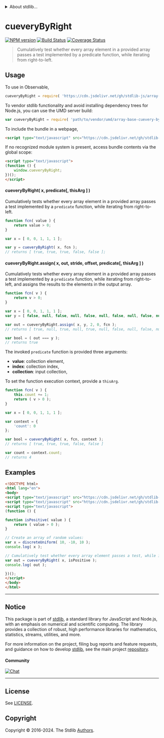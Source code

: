 <!--

@license Apache-2.0

Copyright (c) 2024 The Stdlib Authors.

Licensed under the Apache License, Version 2.0 (the "License");
you may not use this file except in compliance with the License.
You may obtain a copy of the License at

   http://www.apache.org/licenses/LICENSE-2.0

Unless required by applicable law or agreed to in writing, software
distributed under the License is distributed on an "AS IS" BASIS,
WITHOUT WARRANTIES OR CONDITIONS OF ANY KIND, either express or implied.
See the License for the specific language governing permissions and
limitations under the License.

-->


<details>
  <summary>
    About stdlib...
  </summary>
  <p>We believe in a future in which the web is a preferred environment for numerical computation. To help realize this future, we've built stdlib. stdlib is a standard library, with an emphasis on numerical and scientific computation, written in JavaScript (and C) for execution in browsers and in Node.js.</p>
  <p>The library is fully decomposable, being architected in such a way that you can swap out and mix and match APIs and functionality to cater to your exact preferences and use cases.</p>
  <p>When you use stdlib, you can be absolutely certain that you are using the most thorough, rigorous, well-written, studied, documented, tested, measured, and high-quality code out there.</p>
  <p>To join us in bringing numerical computing to the web, get started by checking us out on <a href="https://github.com/stdlib-js/stdlib">GitHub</a>, and please consider <a href="https://opencollective.com/stdlib">financially supporting stdlib</a>. We greatly appreciate your continued support!</p>
</details>

# cueveryByRight

[![NPM version][npm-image]][npm-url] [![Build Status][test-image]][test-url] [![Coverage Status][coverage-image]][coverage-url] <!-- [![dependencies][dependencies-image]][dependencies-url] -->

> Cumulatively test whether every array element in a provided array passes a test implemented by a predicate function, while iterating from right-to-left.



<section class="usage">

## Usage

To use in Observable,

```javascript
cueveryByRight = require( 'https://cdn.jsdelivr.net/gh/stdlib-js/array-base-cuevery-by-right@umd/browser.js' )
```

To vendor stdlib functionality and avoid installing dependency trees for Node.js, you can use the UMD server build:

```javascript
var cueveryByRight = require( 'path/to/vendor/umd/array-base-cuevery-by-right/index.js' )
```

To include the bundle in a webpage,

```html
<script type="text/javascript" src="https://cdn.jsdelivr.net/gh/stdlib-js/array-base-cuevery-by-right@umd/browser.js"></script>
```

If no recognized module system is present, access bundle contents via the global scope:

```html
<script type="text/javascript">
(function () {
    window.cueveryByRight;
})();
</script>
```

#### cueveryByRight( x, predicate\[, thisArg ] )

Cumulatively tests whether every array element in a provided array passes a test implemented by a `predicate` function, while iterating from right-to-left.

```javascript
function fcn( value ) {
    return value > 0;
}

var x = [ 0, 0, 1, 1, 1 ];

var y = cueveryByRight( x, fcn );
// returns [ true, true, true, false, false ];
```

#### cueveryByRight.assign( x, out, stride, offset, predicate\[, thisArg ] )

Cumulatively tests whether every array element in a provided array passes a test implemented by a `predicate` function, while iterating from right-to-left, and assigns the results to the elements in the output array.

```javascript
function fcn( v ) {
    return v > 0;
}

var x = [ 0, 0, 1, 1, 1 ];
var y = [ false, null, false, null, false, null, false, null, false, null ];

var out = cueveryByRight.assign( x, y, 2, 0, fcn );
// returns [ true, null, true, null, true, null, false, null, false, null ]

var bool = ( out === y );
// returns true
```

The invoked `predicate` function is provided three arguments:

-   **value**: collection element,
-   **index**: collection index,
-   **collection**: input collection,

To set the function execution context, provide a `thisArg`.

```javascript
function fcn( v ) {
    this.count += 1;
    return ( v > 0 );
}

var x = [ 0, 0, 1, 1, 1 ];

var context = {
    'count': 0
};

var bool = cueveryByRight( x, fcn, context );
// returns [ true, true, true, false, false ]

var count = context.count;
// returns 4
```

</section>

<!-- /.usage -->

<section class="notes">

</section>

<!-- /.notes -->

<section class="examples">

## Examples

<!-- eslint no-undef: "error" -->

```html
<!DOCTYPE html>
<html lang="en">
<body>
<script type="text/javascript" src="https://cdn.jsdelivr.net/gh/stdlib-js/random-array-discrete-uniform@umd/browser.js"></script>
<script type="text/javascript" src="https://cdn.jsdelivr.net/gh/stdlib-js/array-base-cuevery-by-right@umd/browser.js"></script>
<script type="text/javascript">
(function () {

function isPositive( value ) {
    return ( value > 0 );
}

// Create an array of random values:
var x = discreteUniform( 10, -10, 10 );
console.log( x );

// Cumulatively test whether every array element passes a test, while iterating from right-to-left:
var out = cueveryByRight( x, isPositive );
console.log( out );

})();
</script>
</body>
</html>
```

</section>

<!-- /.examples -->

<!-- Section for related `stdlib` packages. Do not manually edit this section, as it is automatically populated. -->

<section class="related">

</section>

<!-- /.related -->

<!-- Section for all links. Make sure to keep an empty line after the `section` element and another before the `/section` close. -->


<section class="main-repo" >

* * *

## Notice

This package is part of [stdlib][stdlib], a standard library for JavaScript and Node.js, with an emphasis on numerical and scientific computing. The library provides a collection of robust, high performance libraries for mathematics, statistics, streams, utilities, and more.

For more information on the project, filing bug reports and feature requests, and guidance on how to develop [stdlib][stdlib], see the main project [repository][stdlib].

#### Community

[![Chat][chat-image]][chat-url]

---

## License

See [LICENSE][stdlib-license].


## Copyright

Copyright &copy; 2016-2024. The Stdlib [Authors][stdlib-authors].

</section>

<!-- /.stdlib -->

<!-- Section for all links. Make sure to keep an empty line after the `section` element and another before the `/section` close. -->

<section class="links">

[npm-image]: http://img.shields.io/npm/v/@stdlib/array-base-cuevery-by-right.svg
[npm-url]: https://npmjs.org/package/@stdlib/array-base-cuevery-by-right

[test-image]: https://github.com/stdlib-js/array-base-cuevery-by-right/actions/workflows/test.yml/badge.svg?branch=main
[test-url]: https://github.com/stdlib-js/array-base-cuevery-by-right/actions/workflows/test.yml?query=branch:main

[coverage-image]: https://img.shields.io/codecov/c/github/stdlib-js/array-base-cuevery-by-right/main.svg
[coverage-url]: https://codecov.io/github/stdlib-js/array-base-cuevery-by-right?branch=main

<!--

[dependencies-image]: https://img.shields.io/david/stdlib-js/array-base-cuevery-by-right.svg
[dependencies-url]: https://david-dm.org/stdlib-js/array-base-cuevery-by-right/main

-->

[chat-image]: https://img.shields.io/gitter/room/stdlib-js/stdlib.svg
[chat-url]: https://app.gitter.im/#/room/#stdlib-js_stdlib:gitter.im

[stdlib]: https://github.com/stdlib-js/stdlib

[stdlib-authors]: https://github.com/stdlib-js/stdlib/graphs/contributors

[umd]: https://github.com/umdjs/umd
[es-module]: https://developer.mozilla.org/en-US/docs/Web/JavaScript/Guide/Modules

[deno-url]: https://github.com/stdlib-js/array-base-cuevery-by-right/tree/deno
[deno-readme]: https://github.com/stdlib-js/array-base-cuevery-by-right/blob/deno/README.md
[umd-url]: https://github.com/stdlib-js/array-base-cuevery-by-right/tree/umd
[umd-readme]: https://github.com/stdlib-js/array-base-cuevery-by-right/blob/umd/README.md
[esm-url]: https://github.com/stdlib-js/array-base-cuevery-by-right/tree/esm
[esm-readme]: https://github.com/stdlib-js/array-base-cuevery-by-right/blob/esm/README.md
[branches-url]: https://github.com/stdlib-js/array-base-cuevery-by-right/blob/main/branches.md

[stdlib-license]: https://raw.githubusercontent.com/stdlib-js/array-base-cuevery-by-right/main/LICENSE

</section>

<!-- /.links -->
